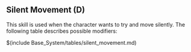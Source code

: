 ## Silent Movement (D)

This skill is used when the character wants to try and move silently. The
following table describes possible modifiers:

$(include Base_System/tables/silent_movement.md)
